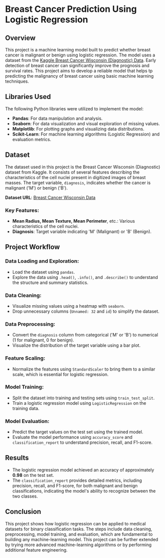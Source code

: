 # Breast Cancer Prediction Using Logistic Regression

## Overview
This project is a machine learning model built to predict whether breast cancer is malignant or benign using logistic regression. The model uses a dataset from the [Kaggle Breast Cancer Wisconsin (Diagnostic) Data](https://www.kaggle.com/datasets/uciml/breast-cancer-wisconsin-data/data). Early detection of breast cancer can significantly improve the prognosis and survival rates. This project aims to develop a reliable model that helps tp  predicting the malignancy of breast cancer using basic machine learning techniques.

## Libraries Used
The following Python libraries were utilized to implement the model:

- **Pandas**: For data manipulation and analysis.
- **Seaborn**: For data visualization and visual exploration of missing values.
- **Matplotlib**: For plotting graphs and visualizing data distributions.
- **Scikit-Learn**: For machine learning algorithms (Logistic Regression) and evaluation metrics.

## Dataset
The dataset used in this project is the Breast Cancer Wisconsin (Diagnostic) dataset from Kaggle. It consists of several features describing the characteristics of the cell nuclei present in digitized images of breast masses. The target variable, `diagnosis`, indicates whether the cancer is malignant ('M') or benign ('B').

**Dataset URL**: [Breast Cancer Wisconsin Data](https://www.kaggle.com/datasets/uciml/breast-cancer-wisconsin-data/data)

### Key Features:
- **Mean Radius, Mean Texture, Mean Perimeter**, etc.: Various characteristics of the cell nuclei.
- **Diagnosis**: Target variable indicating 'M' (Malignant) or 'B' (Benign).

## Project Workflow

### Data Loading and Exploration:
- Load the dataset using `pandas`.
- Explore the data using `.head()`, `.info()`, and `.describe()` to understand the structure and summary statistics.

### Data Cleaning:
- Visualize missing values using a heatmap with `seaborn`.
- Drop unnecessary columns (`Unnamed: 32` and `id`) to simplify the dataset.

### Data Preprocessing:
- Convert the `diagnosis` column from categorical ('M' or 'B') to numerical (1 for malignant, 0 for benign).
- Visualize the distribution of the target variable using a bar plot.

### Feature Scaling:
- Normalize the features using `StandardScaler` to bring them to a similar scale, which is essential for logistic regression.

### Model Training:
- Split the dataset into training and testing sets using `train_test_split`.
- Train a logistic regression model using `LogisticRegression` on the training data.

### Model Evaluation:
- Predict the target values on the test set using the trained model.
- Evaluate the model performance using `accuracy_score` and `classification_report` to understand precision, recall, and F1-score.

## Results
- The logistic regression model achieved an accuracy of approximately **0.98** on the test set.
- The `classification_report` provides detailed metrics, including precision, recall, and F1-score, for both malignant and benign classifications, indicating the model's ability to recognize between the two classes.

## Conclusion
This project shows how logistic regression can be applied to medical datasets for binary classification tasks. The steps include data cleaning, preprocessing, model training, and evaluation, which are fundamental to building any machine-learning model. This project can be further extended by trying more advanced machine-learning algorithms or by performing additional feature engineering.
